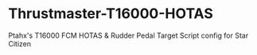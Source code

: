 # Thrustmaster-T16000-HOTAS
Ptahx's T16000 FCM HOTAS &amp; Rudder Pedal Target Script config for Star Citizen 
